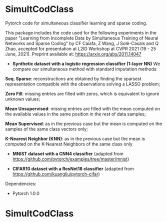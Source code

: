 # SimultCodClass
Pytorch code for simultaneous classifier learning and sparse coding.

This package includes the code used for the following experiments in the paper "Learning from Incomplete Data by Simultaneous Training of Neural Networks and Sparse Coding" by CF Caiafa, Z Wang, J Solé-Casals and Q Zhao, accepted for presentation at L2ID Workshop at CVPR 2021 (19 - 25 June, 2021). Preprint available at: https://arxiv.org/abs/2011.14047 
 - **Synthetic dataset with a logistic regression classifier (1-layer NN)** We compare our simultaneous method with standard imputation methods: 
 
 **Seq. Sparse**: reconstructions are obtained by finding the sparsest representation compatible with the observations solving a LASSO problem;  
 
 **Zero Fill**: missing entries are filled with zeros, which is equivalent to ignore unknown values; 
 
 **Mean Unsupervised**: missing entries are filled with the mean computed on the available values in the same position in the rest of data samples; 
 
 **Mean Supervised**: as in the previous case but the mean is computed on the samples of the same class vectors only; 
 
 **K-Nearest Neighbor (KNN)**: as in the previous case but the mean is computed on the K-Nearest Neighbors of the same class only
 
 - **MNIST dataset with a CNN4 classifier** (adapted from https://github.com/pytorch/examples/tree/master/mnist)
 
 - **CIFAR10 dataset with a ResNet18 classifier** (adapted from https://github.com/kuangliu/pytorch-cifar)
 
 Dependencies:
 - Pytorch 1.0.0
 
# SimultCodClass
